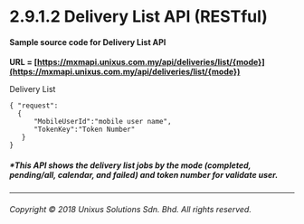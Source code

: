 
# 2.9.1.2 Delivery List API \(RESTful\)

#### Sample source code for Delivery List API

**URL = [https://mxmapi.unixus.com.my/api/deliveries/list/{mode}](https://mxmapi.unixus.com.my/api/deliveries/list/{mode})**


Delivery List
```
{ "request":
  { 
      "MobileUserId":"mobile user name",
      "TokenKey":"Token Number"  
   }
}
```





##### \*This API shows the delivery list jobs by the mode \(completed, pending/all, calendar, and failed\) and token number for validate user.

---

###### Copyright © 2018 Unixus Solutions Sdn. Bhd. All rights reserved.



